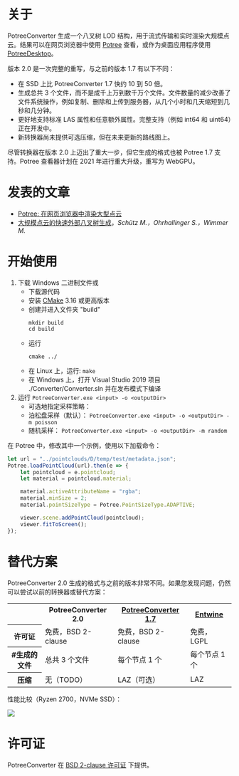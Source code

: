 
# 关于

PotreeConverter 生成一个八叉树 LOD 结构，用于流式传输和实时渲染大规模点云。结果可以在网页浏览器中使用 [Potree](https://github.com/potree/potree) 查看，或作为桌面应用程序使用 [PotreeDesktop](https://github.com/potree/PotreeDesktop)。

版本 2.0 是一次完整的重写，与之前的版本 1.7 有以下不同：

* 在 SSD 上比 PotreeConverter 1.7 快约 10 到 50 倍。
* 生成总共 3 个文件，而不是成千上万到数千万个文件。文件数量的减少改善了文件系统操作，例如复制、删除和上传到服务器，从几个小时和几天缩短到几秒和几分钟。
* 更好地支持标准 LAS 属性和任意额外属性。完整支持（例如 int64 和 uint64）正在开发中。
* 新转换器尚未提供可选压缩，但在未来更新的路线图上。

尽管转换器在版本 2.0 上迈出了重大一步，但它生成的格式也被 Potree 1.7 支持。Potree 查看器计划在 2021 年进行重大升级，重写为 WebGPU。

# 发表的文章

* [Potree: 在网页浏览器中渲染大型点云](https://www.cg.tuwien.ac.at/research/publications/2016/SCHUETZ-2016-POT/SCHUETZ-2016-POT-thesis.pdf)
* [大规模点云的快速外部八叉树生成](https://www.cg.tuwien.ac.at/research/publications/2020/SCHUETZ-2020-MPC/)，_Schütz M.，Ohrhallinger S.，Wimmer M._

# 开始使用

1. 下载 Windows 二进制文件或
    * 下载源代码
	* 安装 [CMake](https://cmake.org/) 3.16 或更高版本
	* 创建并进入文件夹 "build"
	    ```
	    mkdir build
	    cd build
	    ```
	* 运行 
	    ```
	    cmake ../
	    ```
	* 在 Linux 上，运行: ```make```
	* 在 Windows 上，打开 Visual Studio 2019 项目 ./Converter/Converter.sln 并在发布模式下编译
2. 运行 ```PotreeConverter.exe <input> -o <outputDir>```
    * 可选地指定采样策略：
	* 泊松盘采样（默认）： ```PotreeConverter.exe <input> -o <outputDir> -m poisson```
	* 随机采样： ```PotreeConverter.exe <input> -o <outputDir> -m random```

在 Potree 中，修改其中一个示例，使用以下加载命令：

```javascript
let url = "../pointclouds/D/temp/test/metadata.json";
Potree.loadPointCloud(url).then(e => {
	let pointcloud = e.pointcloud;
	let material = pointcloud.material;

	material.activeAttributeName = "rgba";
	material.minSize = 2;
	material.pointSizeType = Potree.PointSizeType.ADAPTIVE;

	viewer.scene.addPointCloud(pointcloud);
	viewer.fitToScreen();
});
```

# 替代方案

PotreeConverter 2.0 生成的格式与之前的版本非常不同。如果您发现问题，仍然可以尝试以前的转换器或替代方案：

<table>
	<tr>
		<th></th>
		<th>PotreeConverter 2.0</th>
		<th><a href="https://github.com/potree/PotreeConverter/releases/tag/1.7">PotreeConverter 1.7</a></th>
		<th><a href="https://entwine.io/">Entwine</a></th>
	</tr>
	<tr>
		<th>许可证</th>
		<td>
			免费，BSD 2-clause
		</td>
		<td>
			免费，BSD 2-clause
		</td>
		<td>
			免费，LGPL
		</td>
	</tr>
	<tr>
		<th>#生成的文件</th>
		<td>
			总共 3 个文件
		</td>
		<td>
			每个节点 1 个
		</td>
		<td>
			每个节点 1 个
		</td>
	</tr>
	<tr>
		<th>压缩</th>
		<td>
			无（TODO）
		</td>
		<td>
			LAZ（可选）
		</td>
		<td>
			LAZ
		</td>
	</tr>
</table>

性能比较（Ryzen 2700，NVMe SSD）：

![](./docs/images/performance_chart.png)

# 许可证 

PotreeConverter 在 [BSD 2-clause 许可证](./LICENSE) 下提供。